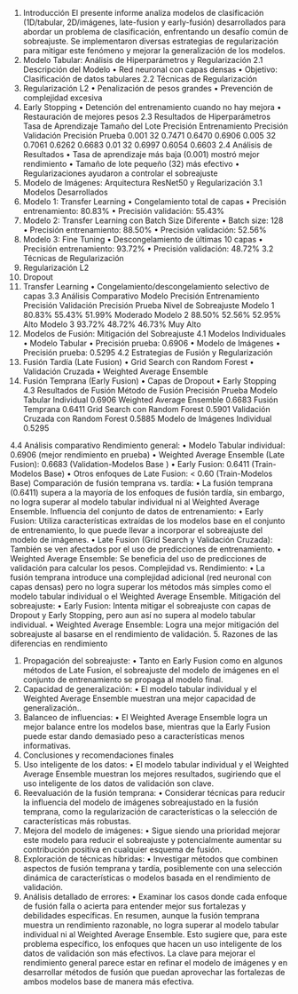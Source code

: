 1. Introducción
El presente informe analiza modelos de clasificación (1D/tabular, 2D/imágenes, late-fusion y early-fusión) desarrollados para abordar un problema de clasificación, enfrentando un desafío común de sobreajuste. Se implementaron diversas estrategias de regularización para mitigar este fenómeno y mejorar la generalización de los modelos.
2. Modelo Tabular: Análisis de Hiperparámetros y Regularización
2.1 Descripción del Modelo
•	Red neuronal con capas densas
•	Objetivo: Clasificación de datos tabulares
2.2 Técnicas de Regularización
1.	Regularización L2
•	Penalización de pesos grandes
•	Prevención de complejidad excesiva
2.	Early Stopping
•	Detención del entrenamiento cuando no hay mejora
•	Restauración de mejores pesos
2.3 Resultados de Hiperparámetros
Tasa de Aprendizaje	Tamaño del Lote	Precisión Entrenamiento	Precisión Validación	Precisión Prueba
0.001	32	0.7471	0.6470	0.6906
0.005	32	0.7061	0.6262	0.6683
0.01	32	0.6997	0.6054	0.6603
2.4 Análisis de Resultados
•	Tasa de aprendizaje más baja (0.001) mostró mejor rendimiento
•	Tamaño de lote pequeño (32) más efectivo
•	Regularizaciones ayudaron a controlar el sobreajuste
3. Modelo de Imágenes: Arquitectura ResNet50 y Regularización
3.1 Modelos Desarrollados
1.	Modelo 1: Transfer Learning
•	Congelamiento total de capas
•	Precisión entrenamiento: 80.83%
•	Precisión validación: 55.43%
2.	Modelo 2: Transfer Learning con Batch Size Diferente
•	Batch size: 128
•	Precisión entrenamiento: 88.50%
•	Precisión validación: 52.56%
3.	Modelo 3: Fine Tuning
•	Descongelamiento de últimas 10 capas
•	Precisión entrenamiento: 93.72%
•	Precisión validación: 48.72%
3.2 Técnicas de Regularización
1.	Regularización L2
2.	Dropout
3.	Transfer Learning
•	Congelamiento/descongelamiento selectivo de capas
3.3 Análisis Comparativo
Modelo	Precisión Entrenamiento	Precisión Validación	Precisión Prueba	Nivel de Sobreajuste
Modelo 1	80.83%	55.43%	51.99%	Moderado
Modelo 2	88.50%	52.56%	52.95%	Alto
Modelo 3	93.72%	48.72%	46.73%	Muy Alto
4. Modelos de Fusión: Mitigación del Sobreajuste
4.1 Modelos Individuales
•	Modelo Tabular
•	Precisión prueba: 0.6906
•	Modelo de Imágenes
•	Precisión prueba: 0.5295
4.2 Estrategias de Fusión y Regularización
1.	Fusión Tardía (Late Fusion)
•	Grid Search con Random Forest
•	Validación Cruzada
•	Weighted Average Ensemble
2.	Fusión Temprana (Early Fusion)
•	Capas de Dropout
•	Early Stopping
4.3 Resultados de Fusión
Método de Fusión	Precisión Prueba
Modelo Tabular Individual	0.6906
Weighted Average Ensemble	0.6683
Fusión Temprana	0.6411
Grid Search con Random Forest	0.5901
Validación Cruzada con Random Forest	0.5885
Modelo de Imágenes Individual	0.5295


4.4 Análisis comparativo 
Rendimiento general:
•	Modelo Tabular individual: 0.6906 (mejor rendimiento en prueba)
•	Weighted Average Ensemble (Late Fusion): 0.6683 (Validation-Modelos Base )
•	Early Fusion: 0.6411 (Train-Modelos Base)
•	Otros enfoques de Late Fusion: < 0.60 (Train-Modelos Base)
Comparación de fusión temprana vs. tardía:
•	La fusión temprana (0.6411) supera a la mayoría de los enfoques de fusión tardía, sin embargo, no logra superar al modelo tabular individual ni al Weighted Average Ensemble.
Influencia del conjunto de datos de entrenamiento:
•	Early Fusion: Utiliza características extraídas de los modelos base en el conjunto de entrenamiento, lo que puede llevar a incorporar el sobreajuste del modelo de imágenes.
•	Late Fusion (Grid Search y Validación Cruzada): También se ven afectados por el uso de predicciones de entrenamiento.
•	Weighted Average Ensemble: Se beneficia del uso de predicciones de validación para calcular los pesos.
Complejidad vs. Rendimiento:
•	La fusión temprana introduce una complejidad adicional (red neuronal con capas densas) pero no logra superar los métodos más simples como el modelo tabular individual o el Weighted Average Ensemble.
Mitigación del sobreajuste:
•	Early Fusion: Intenta mitigar el sobreajuste con capas de Dropout y Early Stopping, pero aun así no supera al modelo tabular individual.
•	Weighted Average Ensemble: Logra una mejor mitigación del sobreajuste al basarse en el rendimiento de validación.
5. Razones de las diferencias en rendimiento
1.	Propagación del sobreajuste:
•	Tanto en Early Fusion como en algunos métodos de Late Fusion, el sobreajuste del modelo de imágenes en el conjunto de entrenamiento se propaga al modelo final.
2.	Capacidad de generalización:
•	El modelo tabular individual y el Weighted Average Ensemble muestran una mejor capacidad de generalización..
3.	Balanceo de influencias:
•	El Weighted Average Ensemble logra un mejor balance entre los modelos base, mientras que la Early Fusion puede estar dando demasiado peso a características menos informativas.
6. Conclusiones y recomendaciones finales
1.	Uso inteligente de los datos:
•	El modelo tabular individual y el Weighted Average Ensemble muestran los mejores resultados, sugiriendo que el uso inteligente de los datos de validación son clave.
2.	Reevaluación de la fusión temprana:
•	Considerar técnicas para reducir la influencia del modelo de imágenes sobreajustado en la fusión temprana, como la regularización de características o la selección de características más robustas.
3.	Mejora del modelo de imágenes:
•	Sigue siendo una prioridad mejorar este modelo para reducir el sobreajuste y potencialmente aumentar su contribución positiva en cualquier esquema de fusión.
4.	Exploración de técnicas híbridas:
•	Investigar métodos que combinen aspectos de fusión temprana y tardía, posiblemente con una selección dinámica de características o modelos basada en el rendimiento de validación.
5.	Análisis detallado de errores:
•	Examinar los casos donde cada enfoque de fusión falla o acierta para entender mejor sus fortalezas y debilidades específicas.
En resumen, aunque la fusión temprana muestra un rendimiento razonable, no logra superar al modelo tabular individual ni al Weighted Average Ensemble. Esto sugiere que, para este problema específico, los enfoques que hacen un uso inteligente de los datos de validación son más efectivos. La clave para mejorar el rendimiento general parece estar en refinar el modelo de imágenes y en desarrollar métodos de fusión que puedan aprovechar las fortalezas de ambos modelos base de manera más efectiva.
